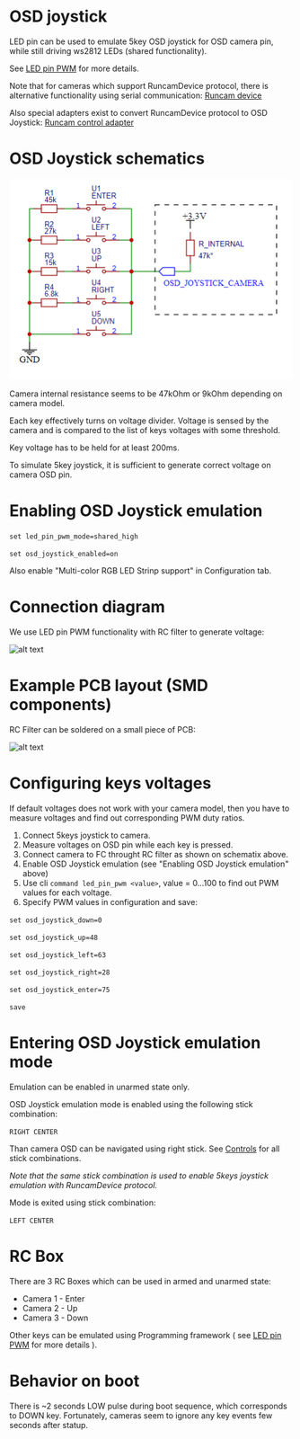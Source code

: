 # OSD joystick

LED pin can be used to emulate 5key OSD joystick for OSD camera pin, while still driving ws2812 LEDs (shared functionality).

See [LED pin PWM](LED%20pin%20PWM.md) for more details.

Note that for cameras which support RuncamDevice protocol, there is alternative functionality using serial communication: [Runcam device](Runcam%20device.md)

Also special adapters exist to convert RuncamDevice protocol to OSD Joystick: [Runcam control adapter](https://www.runcam.com/download/runcam_control_adapter_manual.pdf)

# OSD Joystick schematics

![alt text](/docs/assets/images/osd_joystick_keys.png  "osd jystick keys")

Camera internal resistance seems to be 47kOhm or 9kOhm depending on camera model.

Each key effectively turns on voltage divider. Voltage is sensed by the camera and is compared to the list of keys voltages with some threshold.

Key voltage has to be held for at least 200ms.

To simulate 5key joystick, it is sufficient to generate correct voltage on camera OSD pin.

# Enabling OSD Joystick emulation

```set led_pin_pwm_mode=shared_high```

```set osd_joystick_enabled=on```

Also enable "Multi-color RGB LED Strinp support" in Configuration tab.

# Connection diagram

We use LED pin PWM functionality with RC filter to generate voltage:

![alt text](/docs/assets/images/ledpinpwmfilter.png  "led pin pwm filter")

# Example PCB layout (SMD components)

RC Filter can be soldered on a small piece of PCB:

![alt text](/docs/assets/images/osd_joystick.jpg  "osd joystick")

# Configuring keys voltages

If default voltages does not work with your camera model, then you have to measure voltages and find out corresponding PWM duty ratios.

1. Connect 5keys joystick to camera.
2. Measure voltages on OSD pin while each key is pressed.
3. Connect camera to FC throught RC filter as shown on schematix above.
4. Enable OSD Joystick emulation (see "Enabling OSD Joystick emulation" above)
4. Use cli ```command led_pin_pwm <value>```, value = 0...100 to find out PWM values for each voltage.
5. Specify PWM values in configuration and save:

```set osd_joystick_down=0```

```set osd_joystick_up=48```

```set osd_joystick_left=63```

```set osd_joystick_right=28```

```set osd_joystick_enter=75```

```save```

# Entering OSD Joystick emulation mode

Emulation can be enabled in unarmed state only. 

OSD Joystick emulation mode is enabled using the following stick combination:

```RIGHT CENTER```


Than camera OSD can be navigated using right stick. See [Controls](Controls.md) for all stick combinations.

*Note that the same stick combination is used to enable 5keys joystick emulation with RuncamDevice protocol.*

Mode is exited using stick combination:

```LEFT CENTER```

# RC Box

There are 3 RC Boxes which can be used in armed and unarmed state:
- Camera 1 - Enter
- Camera 2 - Up
- Camera 3 - Down

Other keys can be emulated using Programming framework ( see [LED pin PWM](LED%20pin%20PWM.md) for more details ).

# Behavior on boot

There is ~2 seconds LOW pulse during boot sequence, which corresponds to DOWN key. Fortunately, cameras seem to ignore any key events  few seconds after statup.
